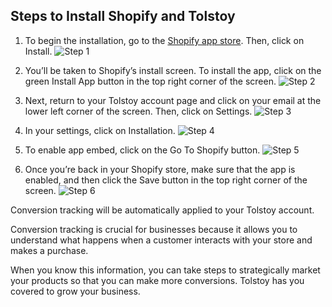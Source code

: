 ## Steps to Install Shopify and Tolstoy

1. To begin the installation, go to the [Shopify app store](https://apps.shopify.com/tolstoy?search_id=f0c2c7e9-f78d-4186-9658-9b4bfa44984c&surface_detail=Tolstoy&surface_inter_position=1&surface_intra_position=4&surface_type=search). Then, click on Install. ![Step 1](https://downloads.intercomcdn.com/i/o/925202326/7ae854b1674b7a4d2d9a0173/image.png)

2. You’ll be taken to Shopify’s install screen. To install the app, click on the green Install App button in the top right corner of the screen. ![Step 2](https://tolstoy-2c549356d0c0.intercom-attachments-7.com/i/o/788768840/c95b0e8a6e077bf6b5f48adc/T-LzMIdv8q_VMdh-OkKJ092GrMQAARVAFmv4VxOWkxRjHDBtwDZI6cYiD8Q3cGU5yfOsfX_G_zo3prCRHl_EzMQgELvMktDfhk25MqM0WLo3e8CECxh54FznlKs0t74pigwSA45TdPdIhmi5EBJXilU)

3. Next, return to your Tolstoy account page and click on your email at the lower left corner of the screen. Then, click on Settings. ![Step 3](https://tolstoy-2c549356d0c0.intercom-attachments-7.com/i/o/788768850/d2ba1fae0247a2e6e46f997d/1v5N3acQVGJtZRO0fZ_1PxvhvFEzy6byXKIPGrZtC6y8mWA21y_dY6dYXbHICfSlmV-i669dpeXRien2ILToHTx_c7z2YlnUXzsVZurKtTwiZnAVNV1iu83xY0auvGmdgliHPV1lzpgjv8CmBme_XFQ)

4. In your settings, click on Installation. ![Step 4](https://tolstoy-2c549356d0c0.intercom-attachments-7.com/i/o/788768858/47c34f7420dd5e0a1aa95a76/2HL-WCsNplZKhIjtZSY4e-7GPp6g8CIUd6mjkZXE7LL_poFZVaIAgoY8MBEaMXobFkQAXK0rV5nR1sdcCbm9jWn2tJf2Za20muijXIyNLZWY8QHeJjYNcwyUTWP4T5g688Y-vHKyJzL1wy29edZkcLw)

5. To enable app embed, click on the Go To Shopify button. ![Step 5](https://tolstoy-2c549356d0c0.intercom-attachments-7.com/i/o/788768873/a4b254d16e7304afb0f9e46a/0eFnVv_lgd4sbFvGJHoPMLcCXBfd3mFnoyDgvWKJp90rS-HLU7aFieAWuw8Y_MDJ5xziClBWiiNxCNN96e06ueBMFgRP4qiR40zpiO1uUZpxUYmH3iDYQztoBKkGsqOS8rYBCmMnC8XNbMpNeZfg6aw)

6. Once you’re back in your Shopify store, make sure that the app is enabled, and then click the Save button in the top right corner of the screen. ![Step 6](https://tolstoy-2c549356d0c0.intercom-attachments-7.com/i/o/788768885/ed7fae50b9a7338b90c2aea3/WMWnLc0mv3KTC665onGT_wyVTxLfmHjvOCqNLxja6egLn1Rx_tj7WJ_SXrUJSgcTZEpUUoUW5bStt3OOLeFSIy8kIZMEN-7R830NGI-hB1x2a-_Tm2Nsn8h9pqAfwkbz9aWoVyTXj2klVhmiUvz59i4)

Conversion tracking will be automatically applied to your Tolstoy account.

Conversion tracking is crucial for businesses because it allows you to understand what happens when a customer interacts with your store and makes a purchase.

When you know this information, you can take steps to strategically market your products so that you can make more conversions. Tolstoy has you covered to grow your business.
